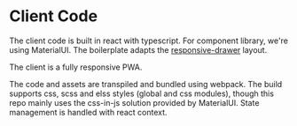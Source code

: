 # Client Code

The client code is built in react with typescript. For component library, we're using MaterialUI. The boilerplate adapts the [responsive-drawer](https://material-ui.com/components/drawers/#responsive-drawer) layout.

The client is a fully responsive PWA.

The code and assets are transpiled and bundled using webpack. The build supports css, scss and elss styles (global and css modules), though this repo mainly uses the css-in-js solution provided by MaterialUI. State management is handled with react context.

